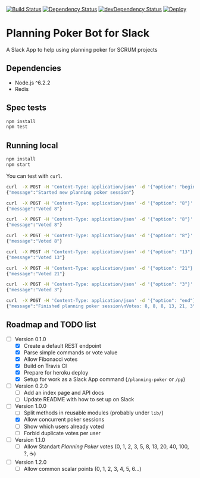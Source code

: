 [![Build Status](https://travis-ci.org/paulodiovani/planning-poker-slack.svg?branch=master)](https://travis-ci.org/paulodiovani/planning-poker-slack)
[![Dependency Status](https://david-dm.org/paulodiovani/planning-poker-slack.svg)](https://david-dm.org/paulodiovani/planning-poker-slack)
[![devDependency Status](https://david-dm.org/paulodiovani/planning-poker-slack/dev-status.svg)](https://david-dm.org/paulodiovani/planning-poker-slack#info=devDependencies)
[![Deploy](https://www.herokucdn.com/deploy/button.svg)](https://heroku.com/deploy)

# Planning Poker Bot for Slack

A Slack App to help using planning poker for SCRUM projects

## Dependencies

- Node.js ^6.2.2
- Redis

## Spec tests

```bash
npm install
npm test
```

## Running local

```bash
npm install
npm start
```

You can test with `curl`.

```bash
curl  -X POST -H 'Content-Type: application/json' -d '{"option": "begin"}' http://localhost:3000/
{"message":"Started new planning poker session"}

curl  -X POST -H 'Content-Type: application/json' -d '{"option": "8"}' http://localhost:3000/
{"message":"Voted 8"}

curl  -X POST -H 'Content-Type: application/json' -d '{"option": "8"}' http://localhost:3000/
{"message":"Voted 8"}

curl  -X POST -H 'Content-Type: application/json' -d '{"option": "8"}' http://localhost:3000/
{"message":"Voted 8"}

curl  -X POST -H 'Content-Type: application/json' -d '{"option": "13"}' http://localhost:3000/
{"message":"Voted 13"}

curl  -X POST -H 'Content-Type: application/json' -d '{"option": "21"}' http://localhost:3000/
{"message":"Voted 21"}

curl  -X POST -H 'Content-Type: application/json' -d '{"option": "3"}' http://localhost:3000/
{"message":"Voted 3"}

curl  -X POST -H 'Content-Type: application/json' -d '{"option": "end"}' http://localhost:3000/
{"message":"Finished planning poker session\nVotes: 8, 8, 8, 13, 21, 3\nAverage point value: 8"}
```

## Roadmap and TODO list

- [ ] Version 0.1.0
    - [x] Create a default REST endpoint
    - [x] Parse simple commands or vote value
    - [x] Allow Fibonacci votes
    - [x] Build on Travis CI
    - [x] Prepare for heroku deploy
    - [x] Setup for work as a Slack App command (`/planning-poker` or `/pp`)
- [ ] Version 0.2.0
    - [ ] Add an index page and API docs
    - [ ] Update README with how to set up on Slack
- [ ] Version 1.0.0
    - [ ] Split methods in reusable modules (probably under `lib/`)
    - [x] Allow concurrent poker sessions
    - [ ] Show which users already voted
    - [ ] Forbid duplicate votes per user
- [ ] Version 1.1.0
    - [ ] Allow Standart _Planning Poker_ votes (0, 1, 2, 3, 5, 8, 13, 20, 40, 100, ?, :coffee:)
- [ ] Version 1.2.0
    - [ ] Allow common scalar points (0, 1, 2, 3, 4, 5, 6...)
